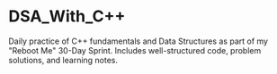 # DSA_With_C++
Daily practice of C++ fundamentals and Data Structures as part of my "Reboot Me" 30-Day Sprint. Includes well-structured code, problem solutions, and learning notes.

